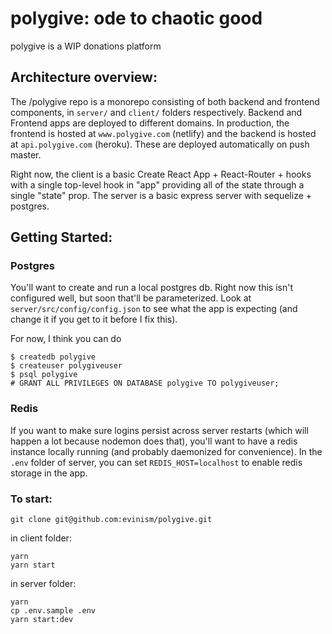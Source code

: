 # polygive: ode to chaotic good

polygive is a WIP donations platform

## Architecture overview:
The /polygive repo is a monorepo consisting of both backend and frontend components, in `server/` and `client/` folders respectively. Backend and Frontend apps are deployed to  different domains. In production, the frontend is hosted at `www.polygive.com` (netlify) and the backend is hosted at `api.polygive.com` (heroku). These are deployed automatically on push master.

Right now, the client is a basic Create React App + React-Router + hooks with a single top-level hook in "app" providing all of the state through a single "state" prop. The server is a basic express server with sequelize + postgres.

## Getting Started:

### Postgres
You'll want to create and run a local postgres db. Right now this isn't configured well, but soon that'll be parameterized. Look at `server/src/config/config.json` to see what the app is expecting (and change it if you get to it before I fix this).

For now, I think you can do

```
$ createdb polygive
$ createuser polygiveuser
$ psql polygive
# GRANT ALL PRIVILEGES ON DATABASE polygive TO polygiveuser;
```

### Redis
If you want to make sure logins persist across server restarts (which will happen a lot because nodemon does that), you'll want to have a redis instance locally running (and probably daemonized for convenience). In the `.env` folder of server, you can set `REDIS_HOST=localhost` to enable redis storage in the app.

### To start:
`git clone git@github.com:evinism/polygive.git`

in client folder:
```
yarn
yarn start
```
in server folder:
```
yarn
cp .env.sample .env
yarn start:dev
```


